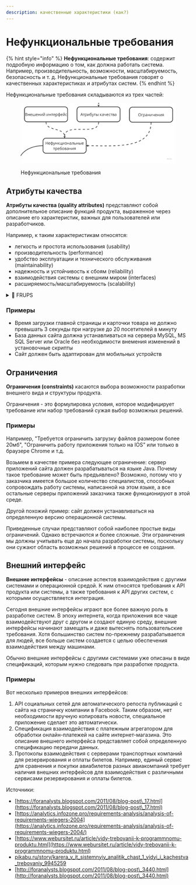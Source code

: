 ```yaml
---
description: качественные характеристики (как?)
---
```


# Нефункциональные требования

{% hint style="info" %}
**Нефункциональные требования**: содержит подробную информацию о том, как должна работать система. Например, производительность, возможности, масштабируемость, безопасность и т. д. Нефункциональные требования говорят о качественных характеристиках и атрибутах систем.
{% endhint %}

Нефункциональные требования складываются из трех частей:

<figure><img src="../../../../.gitbook/assets/требования.jpg" alt="" width="563"><figcaption><p>Нефункциональные требования</p></figcaption></figure>

## Атрибуты качества

**Атрибуты качества (quality attributes)** представляют собой дополнительное описание функций продукта, выраженное через описание его характеристик, важных для пользователей или разработчиков.&#x20;

Например, к таким характеристикам относятся:

* легкость и простота использования (usability)
* производительность (performance)
* удобство эксплуатации и технического обслуживания (maintainability)
* надежность и устойчивость к сбоям (reliability)
* взаимодействия системы с внешним миром (interfaces)
* расширяемость/масштабируемость (scalability)

<details>

<summary><span data-gb-custom-inline data-tag="emoji" data-code="1f4ce">📎</span> FRUPS</summary>

К требованиям атрибутов качества ПО относят требования FURPS или FURPS+. Эта модель требований  представлена Грейди и Касуэлл, работающими в тот момент времени в компании Hewlett-Packard.

FURPS это пять тезисов:

* **Функциональность** (Functionality). Какие функции должны быть в системе.&#x20;
* **Устойчивость к отказам** (Reliability). Устойчивость к отказам.&#x20;
* **Удобство использования** (Usability). Удобство работы пользователей.&#x20;
* **Производительность** (Performance). Скорость, эффективность, потребление ресурсов, пропускная способность, время отклика.
* **Сопровождаемость** (Supportability). Все вместе: Тестируемость, расширяемость, адаптируемость, ремонтопригодность, совместимость, настраиваемость, удобство обслуживания, локализуемость, портативность.

</details>

### Примеры

* Время загрузки главной страницы и карточки товара не должно превышать 3 секунды при нагрузке до 20 посетителей в минуту
* База данных сайта должна устанавливаться на сервера MySQL, MS SQL Server или Oracle без необходимости внемения изменений в установочные скрипты
* Сайт должен быть адаптирован для мобильных устройств

## Ограничения

**Ограничения (constraints)** касаются выбора возможности разработки внешнего вида и структуры продукта.

Ограничения - это формулировка условия, которое модифицирует требование или набор требований сужая выбор возможных решений.

### Примеры

Например, "Требуется ограничить загрузку файлов размером более 20мб", "Ограничить работу приложения только на IOS" или только в браузере Chrome и т.д.

Возьмем в качестве примера следующее ограничение: сервер приложений сайта должен разрабатываться на языке Java. Почему такое требование может быть предъявлено? Возможно, потому что у заказчика имеется большое количество специалистов, способных сопровождать работу системы, написанной на этом языке, а все остальные серверы приложений заказчика также функционируют в этой среде.

Другой похожий пример: сайт должен устанавливаться на определенную версию операционной системы.

Приведенные случаи представляют собой наиболее простые виды ограничений. Однако встречаются и более сложные. Эти ограничения мы должны учитывать еще до начала разработки системы, поскольку они сужают область возможных решений в процессе ее создания.

## Внешний интерфейс

**Внешние интерфейсы** - описание аспектов взаимодействия с другими системами и операционной средой. К ним относятся требования к API продукта или системы, а также требования к API других систем, с которыми осуществляется интеграция.

Сегодня внешние интерфейсы играют все более важную роль в разработке систем. В эпоху интернета, когда приложения все чаще взаимодействуют друг с другом и создают единую среду, внешние интерфейсы начинают замещать и даже вытеснять пользовательские требования. Хотя большинство систем по-прежнему разрабатывается для людей, все больше систем создается с целью обеспечения взаимодействия между машинами.

Обычно внешние интерфейсы с другими системами уже описаны в виде спецификаций, которым нужно следовать при разработке продукта.

### Примеры

Вот несколько примеров внешних интерфейсов:

1. API социальных сетей для автоматического репоста публикаций с сайта на страничку компании в Facebook. Таким образом, нет необходимости вручную копировать новости, специальное приложение сделает это автоматически.
2. Спецификация взаимодействия с платежным агрегатором для обработки онлайн-платежей на сайте интернет-магазина. Это описание внешнего интерфейса представляет собой определенную спецификацию передачи данных.
3. Протоколы взаимодействия с серверами транспортных компаний для резервирования и оплаты билетов. Например, единый сервис для сравнения и покупки авиабилетов разных авиакомпаний требует наличия внешних интерфейсов для взаимодействия с различными сервисами резервирования и оплаты билетов.







Источники:&#x20;

* [https://foranalysts.blogspot.com/2011/08/blog-post\_17.html](https://foranalysts.blogspot.com/2011/08/blog-post\_17.html)
* [https://analytics.infozone.pro/requirements-analysis/analysis-of-requirements-wiegers-2004](https://analytics.infozone.pro/requirements-analysis/analysis-of-requirements-wiegers-2004/)
* [https://www.webursitet.ru/article/vidy-trebovanii-k-programmnomu-produktu.html](https://www.webursitet.ru/article/vidy-trebovanii-k-programmnomu-produktu.html)
* [pikabu.ru/story/karera\_v\_it\_sistemnyiy\_analitik\_chast\_1\_vidyi\_i\_kachestva\_trebovaniy\_9945259](https://pikabu.ru/story/karera\_v\_it\_sistemnyiy\_analitik\_chast\_1\_vidyi\_i\_kachestva\_trebovaniy\_9945259)
* [http://foranalysts.blogspot.com/2011/08/blog-post\_3440.html](http://foranalysts.blogspot.com/2011/08/blog-post\_3440.html)
